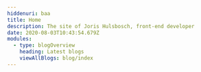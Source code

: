 ```yaml
---
hiddenuri: baa
title: Home
description: The site of Joris Hulsbosch, front-end developer
date: 2020-08-03T10:43:54.679Z
modules:
  - type: blogOverview
    heading: Latest blogs
    viewAllBlogs: blog/index
---
```

